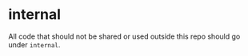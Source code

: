 # internal

All code that should not be shared or used outside this repo should go under `internal`.
